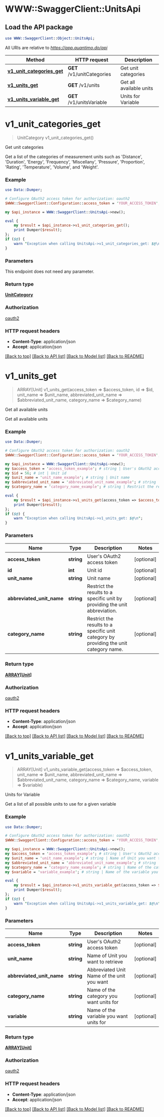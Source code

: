 # WWW::SwaggerClient::UnitsApi

## Load the API package
```perl
use WWW::SwaggerClient::Object::UnitsApi;
```

All URIs are relative to *https://app.quantimo.do/api*

Method | HTTP request | Description
------------- | ------------- | -------------
[**v1_unit_categories_get**](UnitsApi.md#v1_unit_categories_get) | **GET** /v1/unitCategories | Get unit categories
[**v1_units_get**](UnitsApi.md#v1_units_get) | **GET** /v1/units | Get all available units
[**v1_units_variable_get**](UnitsApi.md#v1_units_variable_get) | **GET** /v1/unitsVariable | Units for Variable


# **v1_unit_categories_get**
> UnitCategory v1_unit_categories_get()

Get unit categories

Get a list of the categories of measurement units such as 'Distance', 'Duration', 'Energy', 'Frequency', 'Miscellany', 'Pressure', 'Proportion', 'Rating', 'Temperature', 'Volume', and 'Weight'.

### Example 
```perl
use Data::Dumper;

# Configure OAuth2 access token for authorization: oauth2
$WWW::SwaggerClient::Configuration::access_token = 'YOUR_ACCESS_TOKEN';

my $api_instance = WWW::SwaggerClient::UnitsApi->new();

eval { 
    my $result = $api_instance->v1_unit_categories_get();
    print Dumper($result);
};
if ($@) {
    warn "Exception when calling UnitsApi->v1_unit_categories_get: $@\n";
}
```

### Parameters
This endpoint does not need any parameter.

### Return type

[**UnitCategory**](UnitCategory.md)

### Authorization

[oauth2](../README.md#oauth2)

### HTTP request headers

 - **Content-Type**: application/json
 - **Accept**: application/json

[[Back to top]](#) [[Back to API list]](../README.md#documentation-for-api-endpoints) [[Back to Model list]](../README.md#documentation-for-models) [[Back to README]](../README.md)

# **v1_units_get**
> ARRAY[Unit] v1_units_get(access_token => $access_token, id => $id, unit_name => $unit_name, abbreviated_unit_name => $abbreviated_unit_name, category_name => $category_name)

Get all available units

Get all available units

### Example 
```perl
use Data::Dumper;

# Configure OAuth2 access token for authorization: oauth2
$WWW::SwaggerClient::Configuration::access_token = 'YOUR_ACCESS_TOKEN';

my $api_instance = WWW::SwaggerClient::UnitsApi->new();
my $access_token = 'access_token_example'; # string | User's OAuth2 access token
my $id = 56; # int | Unit id
my $unit_name = 'unit_name_example'; # string | Unit name
my $abbreviated_unit_name = 'abbreviated_unit_name_example'; # string | Restrict the results to a specific unit by providing the unit abbreviation.
my $category_name = 'category_name_example'; # string | Restrict the results to a specific unit category by providing the unit category name.

eval { 
    my $result = $api_instance->v1_units_get(access_token => $access_token, id => $id, unit_name => $unit_name, abbreviated_unit_name => $abbreviated_unit_name, category_name => $category_name);
    print Dumper($result);
};
if ($@) {
    warn "Exception when calling UnitsApi->v1_units_get: $@\n";
}
```

### Parameters

Name | Type | Description  | Notes
------------- | ------------- | ------------- | -------------
 **access_token** | **string**| User&#39;s OAuth2 access token | [optional] 
 **id** | **int**| Unit id | [optional] 
 **unit_name** | **string**| Unit name | [optional] 
 **abbreviated_unit_name** | **string**| Restrict the results to a specific unit by providing the unit abbreviation. | [optional] 
 **category_name** | **string**| Restrict the results to a specific unit category by providing the unit category name. | [optional] 

### Return type

[**ARRAY[Unit]**](Unit.md)

### Authorization

[oauth2](../README.md#oauth2)

### HTTP request headers

 - **Content-Type**: application/json
 - **Accept**: application/json

[[Back to top]](#) [[Back to API list]](../README.md#documentation-for-api-endpoints) [[Back to Model list]](../README.md#documentation-for-models) [[Back to README]](../README.md)

# **v1_units_variable_get**
> ARRAY[Unit] v1_units_variable_get(access_token => $access_token, unit_name => $unit_name, abbreviated_unit_name => $abbreviated_unit_name, category_name => $category_name, variable => $variable)

Units for Variable

Get a list of all possible units to use for a given variable

### Example 
```perl
use Data::Dumper;

# Configure OAuth2 access token for authorization: oauth2
$WWW::SwaggerClient::Configuration::access_token = 'YOUR_ACCESS_TOKEN';

my $api_instance = WWW::SwaggerClient::UnitsApi->new();
my $access_token = 'access_token_example'; # string | User's OAuth2 access token
my $unit_name = 'unit_name_example'; # string | Name of Unit you want to retrieve
my $abbreviated_unit_name = 'abbreviated_unit_name_example'; # string | Abbreviated Unit Name of the unit you want
my $category_name = 'category_name_example'; # string | Name of the category you want units for
my $variable = 'variable_example'; # string | Name of the variable you want units for

eval { 
    my $result = $api_instance->v1_units_variable_get(access_token => $access_token, unit_name => $unit_name, abbreviated_unit_name => $abbreviated_unit_name, category_name => $category_name, variable => $variable);
    print Dumper($result);
};
if ($@) {
    warn "Exception when calling UnitsApi->v1_units_variable_get: $@\n";
}
```

### Parameters

Name | Type | Description  | Notes
------------- | ------------- | ------------- | -------------
 **access_token** | **string**| User&#39;s OAuth2 access token | [optional] 
 **unit_name** | **string**| Name of Unit you want to retrieve | [optional] 
 **abbreviated_unit_name** | **string**| Abbreviated Unit Name of the unit you want | [optional] 
 **category_name** | **string**| Name of the category you want units for | [optional] 
 **variable** | **string**| Name of the variable you want units for | [optional] 

### Return type

[**ARRAY[Unit]**](Unit.md)

### Authorization

[oauth2](../README.md#oauth2)

### HTTP request headers

 - **Content-Type**: application/json
 - **Accept**: application/json

[[Back to top]](#) [[Back to API list]](../README.md#documentation-for-api-endpoints) [[Back to Model list]](../README.md#documentation-for-models) [[Back to README]](../README.md)

